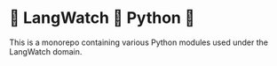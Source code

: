 # 🏰 LangWatch 🤝 Python 🐍

This is a monorepo containing various Python modules used under the LangWatch domain.
